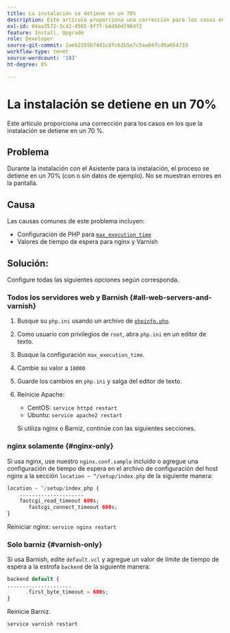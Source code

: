 ```yaml
---
title: La instalación se detiene en un 70%
description: Este artículo proporciona una corrección para los casos en los que la instalación se detiene en un 70 %.
exl-id: 04aa3572-3c42-4565-9f7f-b4d90df96df2
feature: Install, Upgrade
role: Developer
source-git-commit: 2aeb2355b74d1cdfc62b5e7c5aa04fcd0a654733
workflow-type: tm+mt
source-wordcount: '183'
ht-degree: 0%

---
```


# La instalación se detiene en un 70%

Este artículo proporciona una corrección para los casos en los que la instalación se detiene en un 70 %.

## Problema

Durante la instalación con el Asistente para la instalación, el proceso se detiene en un 70% (con o sin datos de ejemplo). No se muestran errores en la pantalla.

## Causa

Las causas comunes de este problema incluyen:

* Configuración de PHP para [`max_execution_time`](http://php.net/manual/en/info.configuration.php#ini.max-execution-time)
* Valores de tiempo de espera para nginx y Varnish

## Solución:

Configure todas las siguientes opciones según corresponda.

### Todos los servidores web y Barnish {#all-web-servers-and-varnish}

1. Busque su `php.ini` usando un archivo de [`phpinfo.php`](https://experienceleague.adobe.com/en/docs/commerce-operations/installation-guide/prerequisites/optional-software).
1. Como usuario con privilegios de `root`, abra `php.ini` en un editor de texto.
1. Busque la configuración `max_execution_time`.
1. Cambie su valor a `18000`
1. Guarde los cambios en `php.ini` y salga del editor de texto.
1. Reinicie Apache:

   * CentOS: `service httpd restart`
   * Ubuntu: `service apache2 restart`

   Si utiliza nginx o Barniz, continúe con las siguientes secciones.

### nginx solamente {#nginx-only}

Si usa nginx, use nuestro `nginx.conf.sample` incluido o agregue una configuración de tiempo de espera en el archivo de configuración del host nginx a la sección `location ~ ^/setup/index.php` de la siguiente manera:

```php
location ~ ^/setup/index.php {
    .....................
    fastcgi_read_timeout 600s;
       fastcgi_connect_timeout 600s;
}
```

Reiniciar nginx: `service nginx restart`

### Solo barniz {#varnish-only}

Si usa Barnish, edite `default.vcl` y agregue un valor de límite de tiempo de espera a la estrofa `backend` de la siguiente manera:

```php
backend default {
.....................
      .first_byte_timeout = 600s;
}
```

Reinicie Barniz.

```php
service varnish restart
```
